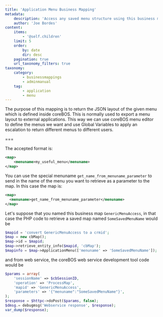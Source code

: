 ```yaml
---
title: 'Application Menu Business Mapping'
metadata:
    description: 'Access any saved menu structure using this business map.'
    author: 'Joe Bordes'
content:
    items:
        - '@self.children'
    limit: 5
    order:
        by: date
        dir: desc
    pagination: true
    url_taxonomy_filters: true
taxonomy:
    category:
        - businessmappings
        - adminmanual
    tag:
        - application
        - menu
---
```


The purpose of this mapping is to return the JSON layout of the given menu which is defined inside coreBOS. This is normally used to export a menu layout to external applications. This way we can use coreBOS menu editor to define the menus we want and use Global Variables to apply an escalation to return different menus to different users.

===

The accepted format is:

```xml
<map>
    <menuname>my_useful_menu</menuname> 
</map>
```

You can use the special menuname `get_name_from_menuname_parameter` to send in the name of the menu you want to retrieve as a parameter to the map. In this case the map is:

```xml
<map>
  <menuname>get_name_from_menuname_parameter</menuname> 
</map>
```

Let's suppose that you named this business map `GenericMenuAccess`, in that case the PHP code to retrieve a saved map named `SomeSavedMenuName` would be

```php
$mapid = 'convert GenericMenuAccess to a crmid';
$map = new cbMap();
$map->id = $mapid;
$map->retrieve_entity_info($mapid, 'cbMap');
$mapinfo = $map->ApplicationMenu(['menuname' => 'SomeSavedMenuName']);
```

and from web service, the coreBOS web service development tool code would be

```php
$params = array(
	'sessionName' => $cbSessionID,
	'operation' => 'ProcessMap',
	'mapid' => 'GenericMenuAccess',
	'parameters' => '{"menuname":"SomeSavedMenuName"}',
);
$response = $httpc->doPost($params, false);
$dmsg.= debugmsg('Webservice response', $response);
var_dump($response);
```

